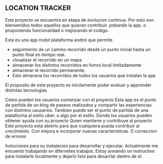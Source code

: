 ## LOCATION TRACKER

Este proyecto se encuentra en etapa de evolucion continua.
Por esto son bienvenidos todos aquellos que quieran contribuir.
pobando la app. o proponiendo funcionalidad o mejiorando el codigo.

Esta es una app mobil plataforma androi que permite 

* seguimiento de un camino recorrido desde un punto inicial hasta un punto final en tiempo real. 
* visualizar el recorrido en un mapa.
* almacenar los distintos recorridos en fomra local limitadamente 
* almacenar el recorrido permanente.
* Esto almacena los recorridos de todos los usuarios que instalan la app

El proposito de este proyecto es inicilamente poder evaluar y apprender distintas tecnologias

Cómo pueden los usuarios comenzar con el proyecto
Esta app es el punto de partida de un blog de paseos realizados y compartir las experiencias con distintos ususarios.
Tambien puede ser el punto de partida de una plataforma al estilo uber. o algo por el estilo.
Donde los usuarios pueden obtener ayuda con su proyecto
Quien mantiene y contribuye al proyecto
Este proyecto esta abierto para que cualquiera pueda contribuir al crecimiento. Con mejora e incorporar nuevas caracteristicas. O  correccion de errores

Instuciones para su instalacion para desarrollar y ejecutar.
Actualmente me encuento trabajando en difernetes trabajos. 
Estoy armando un  instructivo para instalarlo localmente y dejarlo listo para desarrlar dentro de el
